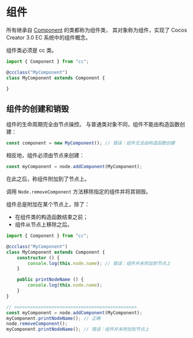 # 组件

所有继承自 [Component](https://docs.cocos.com/creator/3.0/api/zh/classes/component.component-1.html) 的类都称为组件类，
其对象称为组件，实现了 Cocos Creator 3.0 EC 系统中的组件概念。

组件类必须是 cc 类。

```ts
import { Component } from "cc";

@ccclass("MyComponent")
class MyComponent extends Component {

}
```

## 组件的创建和销毁

组件的生命周期完全由节点操控。
与普通类对象不同，组件不能由构造函数创建：

```ts
const component = new MyComponent(); // 错误：组件无法由构造函数创建
```

相反地，组件必须由节点来创建：

```ts
const myComponent = node.addComponent(MyComponent);
```

在此之后，称组件附加到了节点上。

调用 `Node.removeComponent` 方法移除指定的组件并将其销毁。

组件总是附加在某个节点上，除了：

- 在组件类的构造函数结束之前；
- 组件从节点上移除之后。

```ts
import { Component } from "cc";

@ccclass("MyComponent")
class MyComponent extends Component {
    constructor () {
        console.log(this.node.name); // 错误：组件并未附加到节点上
    }

    public printNodeName () {
        console.log(this.node.name);
    }
}

// >>>>>>>>>>>>>>>>>>>>>>>>>>>>>>>>>>>>>>>>>>>>>>
const myComponent = node.addComponent(MyComponent);
myComponent.printNodeName(); // 正确
node.removeComponent();
myComponent.printNodeName(); // 错误：组件并未附加到节点上
```
